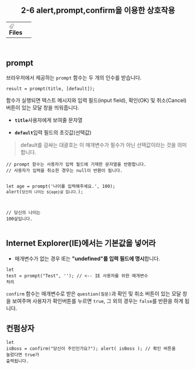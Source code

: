 <body><article id="f1535e3f-9d93-43e3-ad34-cdc20fe7397b" class="page sans"><header><h1 class="page-title">2-6 alert,prompt,confirm을 이용한 상호작용</h1><table class="properties"><tbody><tr class="property-row property-row-file"><th><span class="icon property-icon"><svg viewBox="0 0 14 14" style="width:14px;height:14px;display:block;fill:rgba(55, 53, 47, 0.4);flex-shrink:0;-webkit-backface-visibility:hidden" class="typesFile"><path d="M5.94578,14 C4.62416,14 3.38248,13.4963 2.44892,12.585 C1.514641,11.6736 1,10.4639 1,9.17405 C1.00086108,7.88562 1.514641,6.67434 2.44892,5.76378 L7.45612,0.985988 C8.80142,-0.327216 11.1777,-0.332396 12.5354,0.992848 C13.9369,2.36163 13.9369,4.58722 12.5354,5.95418 L8.03046,10.2414 C7.16278,11.0877 5.73682,11.0894 4.86024,10.2345 C3.98394,9.37789 3.98394,7.98769 4.86024,7.1327 L6.60422,5.4317 L7.87576,6.67196 L6.13177,8.37297 C6.01668,8.48539 6.00003,8.61545 6.00003,8.68335 C6.00003,8.75083 6.01668,8.88103 6.13177,8.99429 C6.36197,9.21689 6.53749,9.21689 6.76768,8.99429 L11.2707,4.70622 C11.9645,4.03016 11.9645,2.91757 11.2638,2.23311 C10.5843,1.57007 9.40045,1.57007 8.72077,2.23311 L3.71342,7.0109 C3.12602,7.58406 2.79837,8.35435 2.79837,9.17405 C2.79837,9.99459 3.12602,10.7654 3.72045,11.3446 C4.90947,12.5062 6.98195,12.5062 8.17096,11.3446 L10.41911,9.15165 L11.6906,10.3919 L9.4425,12.585 C8.50808,13.4963 7.2664,14 5.94578,14 Z"></path></svg></span>Files</th><td></td></tr></tbody></table></header><div class="page-body"><h2 id="dfb578e2-55bf-4a5d-a69e-5fe4f4a6316b" class="">prompt</h2><p id="b1c4c487-3580-44b8-9463-2af7c7932e7e" class="">브라우저에서 제공하는 <code>prompt</code> 함수는 두 개의 인수를 받습니다.</p><pre id="9dee8bd2-9b37-4d20-aab6-3429a437b9f1" class="code code-wrap"><code>result = prompt(title, [default]);</code></pre><p id="22ec0367-4fb3-4a0d-ac05-649235ed0fbc" class="">함수가 실행되면 텍스트 메시지와 입력 필드(input field), 확인(OK) 및 취소(Cancel) 버튼이 있는 모달 창을 띄워줍니다.</p><ul id="0d22b365-13c6-42df-ba1a-5dc81e86e87e" class="bulleted-list"><li><code><strong>title</strong></code>사용자에게 보여줄 문자열</li></ul><ul id="f1ba4602-93e8-45e4-92b6-495f2343458b" class="bulleted-list"><li><code><strong>default</strong></code>입력 필드의 초깃값(선택값)</li></ul><blockquote id="89168744-eedb-432b-88a0-361f48277a91" class="">default를 감싸는 대괄호는 이 매개변수가 필수가 아닌 선택값이라는 것을 의미합니다.</blockquote><p id="865e3e1d-1e5c-4675-912a-5289fcf7400e" class="">
</p><pre id="03519124-0ce1-478b-8de5-fc3633ea1be6" class="code"><code>// prompt 함수는 사용자가 입력 필드에 기재한 문자열을 반환합니다. 
// 사용자가 입력을 취소한 경우는 null이 반환이 됩니다.

let age = prompt(&#x27;나이를 입력해주세요.&#x27;, 100);
alert(`당신의 나이는 ${age}살 입니다.`); 

// 당신의 나이는 100살입니다.</code></pre><h2 id="2d617e74-57ba-4442-95c9-745a2b143b07" class="">Internet Explorer(IE)에서는 기본값을 넣어라</h2><ul id="2821da6a-3aef-4afb-ad2f-fccf24183311" class="bulleted-list"><li>매개변수가 없는 경우 IE는 <strong>&quot;undefined&quot;를 입력 필드에 명시</strong>합니다.</li></ul><pre id="d345c213-c27b-4dd5-82f7-608ea88165b5" class="code code-wrap"><code>let test = prompt(&quot;Test&quot;, &#x27;&#x27;); // &lt;-- IE 사용자를 위한 매개변수 처리</code></pre><p id="64a6642e-4a12-45e1-bfac-0b0abf5fcb29" class=""><code>confirm</code> 함수는 매개변수로 받은 <code>question(질문)</code>과 확인 및 취소 버튼이 있는 모달 창을 보여주며 사용자가 확인버튼를 누르면 <code>true</code>, 그 외의 경우는 <code>false</code>를 반환을 하게 됩니다.</p><h2 id="e5f2145c-a438-416a-98c4-cb51252635ac" class="">컨펌상자</h2><pre id="487e0583-48aa-459f-acf4-4147001382d9" class="code code-wrap"><code>let isBoss = confirm(&quot;당신이 주인인가요?&quot;);
alert( isBoss ); // 확인 버튼을 눌렀다면 true가 출력됩니다.</code></pre><p id="5674ab56-c2df-4918-9769-91f6664e96f2" class="">
</p></div></article></body></html>
